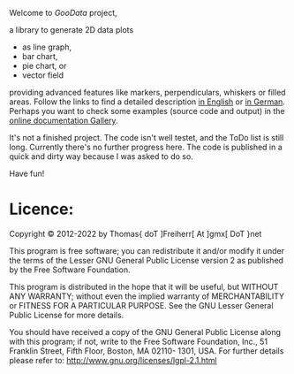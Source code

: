 Welcome to *GooData* project,

a library to generate 2D data plots

- as line graph,
- bar chart,
- pie chart, or
- vector field

providing advanced features like markers, perpendiculars, whiskers or
filled areas. Follow the links to find a detailed description [in
English](http://www.freebasic.net/forum/viewtopic.php?f=8&t=19760) or
[in German](https://www.freebasic-portal.de/projekte/goodata-65.html).
Perhaps you want to check some examples (source code and output) in the
[online documentation
Gallery](http://users.freebasic-portal.de/tjf/GooData/doc/html/GooData-gallery.html).

It's not a finished project. The code isn't well testet, and the ToDo
list is still long. Currently there's no further progress here. The
code is published in a quick and dirty way because I was asked to do
so.

Have fun!


Licence:
========

Copyright &copy; 2012-2022 by Thomas{ doT ]Freiherr[ At ]gmx[ DoT }net

This program is free software; you can redistribute it and/or modify it
under the terms of the Lesser GNU General Public License version 2 as
published by the Free Software Foundation.

This program is distributed in the hope that it will be useful, but
WITHOUT ANY WARRANTY; without even the implied warranty of
MERCHANTABILITY or FITNESS FOR A PARTICULAR PURPOSE. See the GNU Lesser
General Public License for more details.

You should have received a copy of the GNU General Public License
along with this program; if not, write to the Free Software
Foundation, Inc., 51 Franklin Street, Fifth Floor, Boston, MA 02110-
1301, USA. For further details please refer to:
http://www.gnu.org/licenses/lgpl-2.1.html
